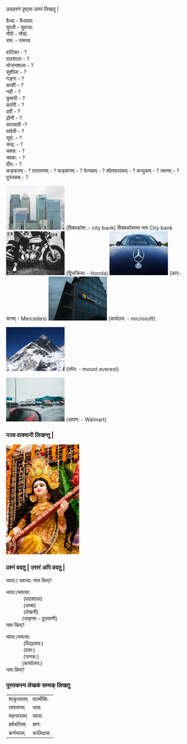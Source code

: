 उदाहरणं दृष्ट्वा उत्तरं लिखतु |

वैध्या - वैध्याया:  
युवती - युवत्या:  
गौरी - गौर्या:  
राम: - रामस्य   

वाटिका - ?   
पाठशाला - ?  
भोजनशाला - ?  
सुशीला - ?  
गङ्गा - ?  
काशी - ?  
नदी - ?  
कुमारी - ?  
कर्तरी - ?  
दर्वी - ?  
द्रोणी - ?  
सरस्वती -?  
पार्वती - ?  
सूर्य: - ?  
चन्द्र: - ?  
चमस: - ?  
चषक: - ?  
दीप: - ?  
कङ्कतम् - ?
वातायनम् - ?
कङ्कणम् - ?
फेनकम् - ?
श्वेतफलकम् - ?
कन्दुकम् - ?
भवनम् - ?
पुस्तकम् - ?

<img src="pictures/citi.jpg" width="160" height="120" /> 
(विक्तकोश: - city bank) विक्तकोशस्य नाम City bank

<img src="pictures/honda.jpg" width="160" height="120" />  
(द्विचक्रिका - Honda)

<img src="pictures/mercedes.jpg" width="160" height="120" />  
(कार्-यानम् - Mercedes)

<img src="pictures/microsoft.jpg" width="160" height="120" />  
(कार्यलय: - microsoft)

<img src="pictures/mount everest.jpg" width="160" height="120" />  (पर्वत: - mount everest)

<img src="pictures/walmart.jpg" width="160" height="120" />  
(आपण: - Walmart)

### पञ्च वाक्यानी लिखन्तु |
<img src="pictures/saraswati.jpg" width="200" height="300" /> 

### प्रश्नं वदतु | उत्तरं अपि वदतु |

भवत:/ भवत्या: नाम किम्?

भवत:/भवत्या:  
&nbsp; &nbsp; &nbsp; &nbsp; &nbsp; &nbsp; (पाठशाला)  
&nbsp; &nbsp; &nbsp; &nbsp; &nbsp; &nbsp; (अम्बा)  
&nbsp; &nbsp; &nbsp; &nbsp; &nbsp; &nbsp; (लेखनी)  
&nbsp; &nbsp; &nbsp; &nbsp; &nbsp; &nbsp;(जङ्गम - दूरावाणी)  
                    नाम किम्?

भवत:/भवत्या:  
&nbsp; &nbsp; &nbsp; &nbsp; &nbsp; &nbsp; (विद्यालय:)  
&nbsp; &nbsp; &nbsp; &nbsp; &nbsp; &nbsp; (ग्राम:)  
&nbsp; &nbsp; &nbsp; &nbsp; &nbsp; &nbsp; (जनक:)  
&nbsp; &nbsp; &nbsp; &nbsp; &nbsp; &nbsp;(कार्यालय:)  
                    नाम किम्? 


### पुस्तकस्य लेखकं सम्यक् लिखतु  
|||
|----|----|
| शाकुन्तलम् | वाल्मीकि: |
| रामायणम् | भास: |
| महाभारतम् |व्यास:  |
|हर्षचरितम् | बाण: |
| कर्णभारम् | कालिदास: |
